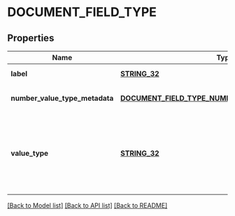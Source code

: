 # DOCUMENT_FIELD_TYPE

## Properties
Name | Type | Description | Notes
------------ | ------------- | ------------- | -------------
**label** | [**STRING_32**](STRING_32.md) | Descriptive name of this field type. | [default to null]
**number_value_type_metadata** | [**DOCUMENT_FIELD_TYPE_NUMBER_VALUE_TYPE_METADATA**](DocumentFieldType_numberValueTypeMetadata.md) |  | [optional] [default to null]
**value_type** | [**STRING_32**](STRING_32.md) | The kind of value that can be submitted for this fieldType. It should be either ValueType_Number, ValueType_String, or ValueType_Photo. | [default to null]

[[Back to Model list]](../README.md#documentation-for-models) [[Back to API list]](../README.md#documentation-for-api-endpoints) [[Back to README]](../README.md)



